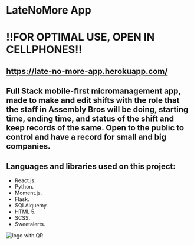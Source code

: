 # LateNoMore App

# !!FOR OPTIMAL USE, OPEN IN CELLPHONES!!
## https://late-no-more-app.herokuapp.com/

## Full Stack mobile-first micromanagement app, made to make and edit shifts with the role that the staff in Assembly Bros will be doing, starting time, ending time, and status of the shift and keep records of the same. Open to the public to control and have a record for small and big companies.

## Languages and libraries used on this project:
<ul>
  <li>React.js.</li>
<li>Python.</li>
<li>Moment.js.</li>
<li>Flask.</li>
<li>SQLAlquemy.</li>
<li>HTML 5.</li>
<li>SCSS.</li>
<li>Sweetalerts.</li>
  </ul>

![logo with QR](https://user-images.githubusercontent.com/81428361/135701173-a21572dd-7d17-4ac7-b02e-c082fbdb8fa9.png)
